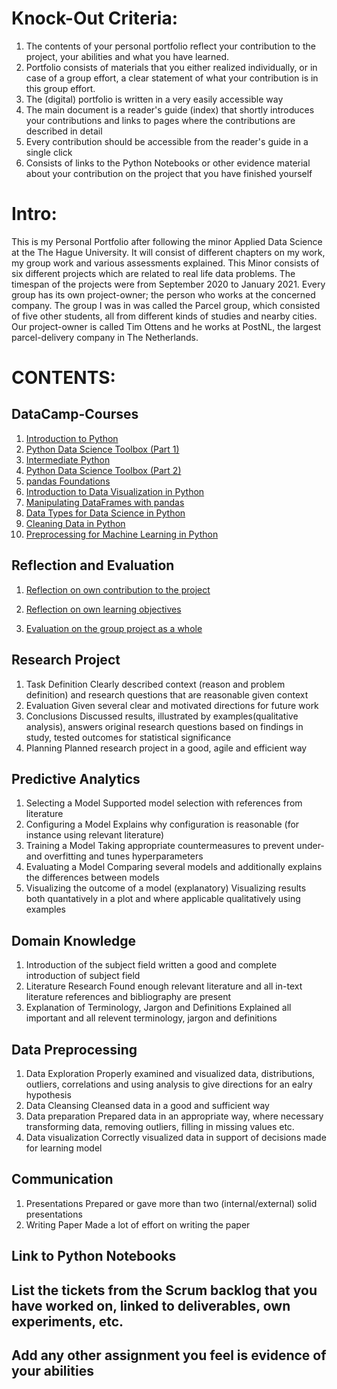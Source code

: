 # Knock-Out Criteria:
1. The contents of your personal portfolio reflect your contribution to the project, your abilities and what you have learned.
2. Portfolio consists of materials that you either realized individually, or in case of a group effort, a clear statement of what your contribution is in this group effort.
3. The (digital) portfolio is written in a very easily accessible way
4. The main document is a reader's guide (index) that shortly introduces your contributions and links to pages where the contributions are described in detail
5. Every contribution should be accessible from the reader's guide in a single click
6. Consists of links to the Python Notebooks or other evidence material about your contribution on the project that you have finished yourself

# Intro:
This is my Personal Portfolio after following the minor Applied Data Science at the The Hague University. It will consist of different chapters on my work, my group work and various assessments explained.
This Minor consists of six different projects which are related to real life data problems.
The timespan of the projects were from September 2020 to January 2021.
Every group has its own project-owner; the person who works at the concerned company.
The group I was in was called the Parcel group, which consisted of five other students, all from different kinds of studies and nearby cities.
Our project-owner is called Tim Ottens and he works at PostNL, the largest parcel-delivery company in The Netherlands.

# CONTENTS:

## DataCamp-Courses
1. [Introduction to Python](https://github.com/georgeottens/AppliedDataScience/blob/main/DataCamp/certificate%20Introduction%20to%20Python.pdf)
2. [Python Data Science Toolbox (Part 1)](https://github.com/georgeottens/AppliedDataScience/blob/main/DataCamp/certificate%20Python%20Data%20Science%20Toolbox%20(Part%201).pdf)
3. [Intermediate Python](https://github.com/georgeottens/AppliedDataScience/blob/main/DataCamp/certificate%20Intermediate%20Python.pdf)
4. [Python Data Science Toolbox (Part 2)](https://github.com/georgeottens/AppliedDataScience/blob/main/DataCamp/certificate%20Python%20Data%20Science%20Toolbox%20(Part%202).pdf)
5. [pandas Foundations](https://github.com/georgeottens/AppliedDataScience/blob/main/DataCamp/certificate%20pandas%20Foundations.pdf)
6. [Introduction to Data Visualization in Python](https://github.com/georgeottens/AppliedDataScience/blob/main/DataCamp/certificate%20Introduction%20to%20Data%20Visualization%20in%20Python.pdf)
7. [Manipulating DataFrames with pandas](https://github.com/georgeottens/AppliedDataScience/blob/main/DataCamp/certificate%20Manipulating%20DataFrames%20with%20pandas.pdf)
8. [Data Types for Data Science in Python](https://github.com/georgeottens/AppliedDataScience/blob/main/DataCamp/certificate%20Data%20Types%for%20Data%20Science%20in%20Python.pdf)
9. [Cleaning Data in Python](https://github.com/georgeottens/AppliedDataScience/blob/main/DataCamp/certificate%20Cleaning%20Data%20in%20Python.pdf)
10. [Preprocessing for Machine Learning in Python](https://github.com/georgeottens/AppliedDataScience/blob/main/DataCamp/certificate%20Preprocessing%20for%20Machine%20Learning%20in%20Python.pdf)



## Reflection and Evaluation
1. [Reflection on own contribution to the project](https://github.com/georgeottens/AppliedDataScience/blob/main/Reflection-and-Evaluation/Reflection%20and%20Evaluation1.md)

2. [Reflection on own learning objectives](https://github.com/georgeottens/AppliedDataScience/blob/main/Reflection-and-Evaluation/Reflection%20and%20Evaluation2.md)

3. [Evaluation on the group project as a whole](https://github.com/georgeottens/AppliedDataScience/blob/main/Reflection-and-Evaluation/Reflection%20and%20Evaluation3.md)


## Research Project
1. Task Definition
Clearly described context (reason and problem definition) and research questions that are reasonable given context
2. Evaluation
Given several clear and motivated directions for future work
3. Conclusions
Discussed results, illustrated by examples(qualitative analysis), answers original research questions based on findings in study, tested outcomes for statistical significance
4. Planning
Planned research project in a good, agile and efficient way


## Predictive Analytics
1. Selecting a Model
Supported model selection with references from literature
2. Configuring a Model
Explains why configuration is reasonable (for instance using relevant literature)
3. Training a Model
Taking appropriate countermeasures to prevent under- and overfitting and tunes hyperparameters
4. Evaluating a Model
Comparing several models and additionally explains the differences between models
5. Visualizing the outcome of a model (explanatory)
Visualizing results both quantatively in a plot and where applicable qualitatively using examples


## Domain Knowledge
1. Introduction of the subject field
written a good and complete introduction of subject field
2. Literature Research
Found enough relevant literature and all in-text literature references and bibliography are present
3. Explanation of Terminology, Jargon and Definitions
Explained all important and all relevent terminology, jargon and definitions


## Data Preprocessing
1. Data Exploration
Properly examined and visualized data, distributions, outliers, correlations and using analysis to give directions for an ealry hypothesis
2. Data Cleansing
Cleansed data in a good and sufficient way
3. Data preparation
Prepared data in an appropriate way, where necessary transforming data, removing outliers, filling in missing values etc.
4. Data visualization
Correctly visualized data in support of decisions made for learning model


## Communication
1. Presentations
Prepared or gave more than two (internal/external) solid presentations
2. Writing Paper
Made a lot of effort on writing the paper


## Link to Python Notebooks


## List the tickets from the Scrum backlog that you have worked on, linked to deliverables, own experiments, etc.


## Add any other assignment you feel is evidence of your abilities
